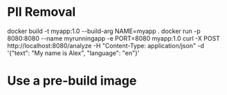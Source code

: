 # PII Removal

docker build -t myapp:1.0 --build-arg NAME=myapp .
docker run -p 8080:8080 --name myrunningapp -e PORT=8080 myapp:1.0
curl -X POST http://localhost:8080/analyze -H "Content-Type: application/json" -d '{"text": "My name is Alex", "language": "en"}'

# Use a pre-build image
